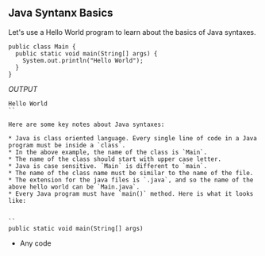 ## Java Syntanx Basics

Let's use a Hello World program to learn about the basics of Java syntaxes. 

```
public class Main {
  public static void main(String[] args) {
    System.out.println("Hello World");
  }
}
```
*OUTPUT*
```
Hello World
``

Here are some key notes about Java syntaxes:

* Java is class oriented language. Every single line of code in a Java program must be inside a `class`. 
* In the above example, the name of the class is `Main`. 
* The name of the class should start with upper case letter.
* Java is case sensitive. `Main` is different to `main`. 
* The name of the class name must be similar to the name of the file. 
* The extension for the java files is `.java`, and so the name of the above hello world can be `Main.java`. 
* Every Java program must have `main()` method. Here is what it looks like: 


``
public static void main(String[] args)
```

* Any code
